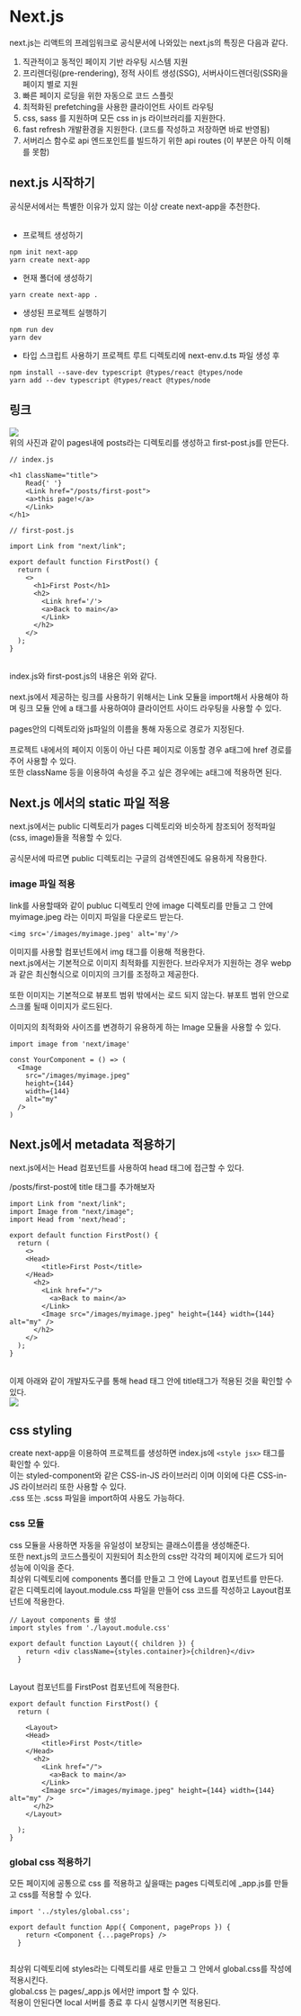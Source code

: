 # Next.js 

next.js는 리액트의 프레임워크로 공식문서에 나와있는 next.js의 특징은 다음과 같다.

1. 직관적이고 동적인 페이지 기반 라우팅 시스템 지원
2. 프리렌더링(pre-rendering), 정적 사이트 생성(SSG), 서버사이드렌더링(SSR)을 페이지 별로 지원
3. 빠른 페이지 로딩을 위한 자동으로 코드 스플릿
4. 최적화된 prefetching을 사용한 클라이언트 사이트 라우팅 
5. css, sass 를 지원하며 모든 css in js 라이브러리를 지원한다.
6. fast refresh 개발환경을 지원한다. (코드를 작성하고 저장하면 바로 반영됨)
7. 서버리스 함수로 api 엔드포인트를 빌드하기 위한 api routes (이 부분은 아직 이해를 못함)

## next.js 시작하기

공식문서에서는 특별한 이유가 있지 않는 이상 create next-app을 추천한다.
<br>
<br>

- 프로젝트 생성하기
```
npm init next-app
yarn create next-app
```

- 현재 폴더에 생성하기
```
yarn create next-app .
```

- 생성된 프로젝트 실행하기

```
npm run dev
yarn dev
```

- 타입 스크립트 사용하기
프로젝트 루트 디렉토리에 next-env.d.ts 파일 생성 후
```
npm install --save-dev typescript @types/react @types/node
yarn add --dev typescript @types/react @types/node
```

## 링크 

<img src='https://user-images.githubusercontent.com/77574867/122858442-3d5b3300-d355-11eb-9253-06cce2b20ca5.png'>
<br>
위의 사진과 같이 pages내에 posts라는 디렉토리를 생성하고 first-post.js를 만든다.
<br>


```
// index.js

<h1 className="title">
    Read{' '}
    <Link href="/posts/first-post">
    <a>this page!</a>
    </Link>
</h1>

// first-post.js

import Link from "next/link";

export default function FirstPost() {
  return (
    <>
      <h1>First Post</h1>
      <h2>
        <Link href='/'>
        <a>Back to main</a>
        </Link>
      </h2>
    </>
  );
}
```
<br>
index.js와 first-post.js의 내용은 위와 같다.<br><br>
next.js에서 제공하는 링크를 사용하기 위해서는 Link 모듈을 import해서 사용해야 하며 링크 모듈 안에 a 태그를 사용하여야 클라이언트 사이드 라우팅을 사용할 수 있다.<br><br>
pages안의 디렉토리와 js파일의 이름을 통해 자동으로 경로가 지정된다.<br><br>
프로젝트 내에서의 페이지 이동이 아닌 다른 페이지로 이동할 경우 a태그에 href 경로를 주어 사용할 수 있다.<br>
또한 className 등을 이용하여 속성을 주고 싶은 경우에는 a태그에 적용하면 된다.

## Next.js 에서의 static 파일 적용

next.js에서는 public 디렉토리가 pages 디렉토리와 비슷하게 참조되어 정적파일(css, image)들을 적용할 수 있다.<br><br>
공식문서에 따르면
public 디렉토리는 구글의 검색엔진에도 유용하게 작용한다.  

### image 파일 적용

link를 사용할때와 같이 publuc 디렉토리 안에 image 디렉토리를 만들고 그 안에 myimage.jpeg 라는 이미지 파일을 다운로드 받는다.

```
<img src='/images/myimage.jpeg' alt='my'/>
```

이미지를 사용할 컴포넌트에서 img 태그를 이용해 적용한다.<br>
next.js에서는 기본적으로 이미지 최적화를 지원한다. 브라우저가 지원하는 경우 webp과 같은 최신형식으로 이미지의 크기를 조정하고 제공한다.<br><br>
또한 이미지는 기본적으로 뷰포트 범위 밖에서는 로드 되지 않는다. 뷰포트 범위 안으로 스크롤 될때 이미지가 로드된다.
<br><br>
이미지의 최적화와 사이즈를 변경하기 유용하게 하는 Image 모듈을 사용할 수 있다.

```
import image from 'next/image'

const YourComponent = () => (
  <Image
    src="/images/myimage.jpeg" 
    height={144} 
    width={144} 
    alt="my"
  />
)
```

## Next.js에서  metadata 적용하기

next.js에서는 Head 컴포넌트를 사용하여 head 태그에 접근할 수 있다.<br>

/posts/first-post에 title 태그를 추가해보자<br>

```
import Link from "next/link";
import Image from "next/image";
import Head from 'next/head';

export default function FirstPost() {
  return (
    <>
    <Head>
        <title>First Post</title>
    </Head>
      <h2>
        <Link href="/">
          <a>Back to main</a>
        </Link>
        <Image src="/images/myimage.jpeg" height={144} width={144} alt="my" />
      </h2>
    </>
  );
}

```
<br>
이제 아래와 같이 개발자도구를 통해 head 태그 안에 title태그가 적용된 것을 확인할 수 있다.<br>

<img src='https://user-images.githubusercontent.com/77574867/122861864-21f32680-d35b-11eb-897c-883c2a2a99ef.png'>

## css styling

create next-app을 이용하여 프로젝트를 생성하면 index.js에 `<style jsx>` 태그를 확인할 수 있다.<br>
이는 styled-component와 같은 CSS-in-JS 라이브러리 이며 이외에 다른 CSS-in-JS 라이브러리 또한 사용할 수 있다.<br>
.css 또는 .scss 파일을 import하여 사용도 가능하다.

### css 모듈

css 모듈을 사용하면 자동을 유일성이 보장되는 클래스이름을 생성해준다. <br>
또한 next.js의 코드스플릿이 지원되어 최소한의 css만 각각의 페이지에 로드가 되어 성능에 이익을 준다.<br>
최상위 디렉토리에 components 폴더를 만들고 그 안에 Layout 컴포넌트를 만든다.<br>
같은 디렉토리에 layout.module.css 파일을 만들어 css 코드를 작성하고 Layout컴포넌트에 적용한다.

```
// Layout components 를 생성
import styles from './layout.module.css'

export default function Layout({ children }) {
    return <div className={styles.container}>{children}</div>
  }
```
<br>
Layout 컴포넌트를 FirstPost 컴포넌트에 적용한다.

```
export default function FirstPost() {
  return (

    <Layout>
    <Head>
        <title>First Post</title>
    </Head>
      <h2>
        <Link href="/">
          <a>Back to main</a>
        </Link>
        <Image src="/images/myimage.jpeg" height={144} width={144} alt="my" />
      </h2>
    </Layout>

  );
}

```

### global css 적용하기

모든 페이지에 공통으로 css 를 적용하고 싶을때는 pages 디렉토리에 _app.js를 만들고 css를 적용할 수 있다.

```
import '../styles/global.css';

export default function App({ Component, pageProps }) {
    return <Component {...pageProps} />
  }
  
```

최상위 디렉토리에 styles라는 디렉토리를 새로 만들고 그 안에서 global.css를 작성에 적용시킨다.<br>
global.css 는 pages/_app.js 에서만 import 할 수 있다.<br>
적용이 안된다면 local 서버를 종료 후 다시 실행시키면 적용된다.